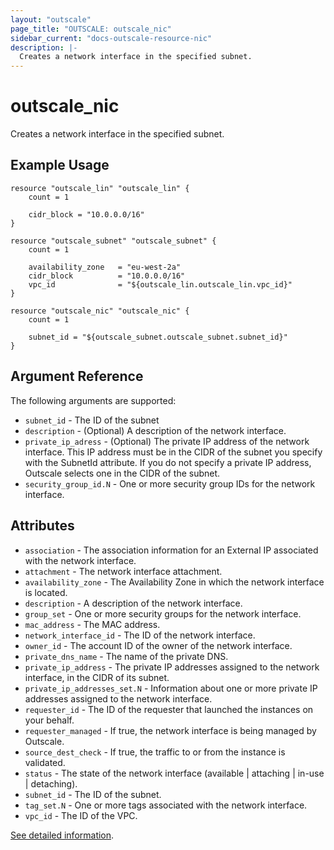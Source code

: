 ```yaml
---
layout: "outscale"
page_title: "OUTSCALE: outscale_nic"
sidebar_current: "docs-outscale-resource-nic"
description: |-
  Creates a network interface in the specified subnet.
---
```


# outscale_nic

Creates a network interface in the specified subnet.

## Example Usage

```hcl
resource "outscale_lin" "outscale_lin" {
    count = 1

    cidr_block = "10.0.0.0/16"
}

resource "outscale_subnet" "outscale_subnet" {
    count = 1

    availability_zone   = "eu-west-2a"
    cidr_block          = "10.0.0.0/16"
    vpc_id              = "${outscale_lin.outscale_lin.vpc_id}"
}

resource "outscale_nic" "outscale_nic" {
    count = 1

    subnet_id = "${outscale_subnet.outscale_subnet.subnet_id}"
}
```

## Argument Reference

The following arguments are supported:

* `subnet_id` - The ID of the subnet
* `description` - (Optional) A description of the network interface.
* `private_ip_adress` - (Optional) The private IP address of the network interface.
    This IP address must be in the CIDR of the subnet you specify with the SubnetId attribute.
    If you do not specify a private IP address, Outscale selects one in the CIDR of the subnet.
* `security_group_id.N` - One or more security group IDs for the network interface.

## Attributes

* `association` - The association information for an External IP associated with the network interface.
* `attachment` - The network interface attachment.
* `availability_zone` - The Availability Zone in which the network interface is located.
* `description` - A description of the network interface.
* `group_set` - One or more security groups for the network interface.
* `mac_address` - The MAC address.
* `network_interface_id` - The ID of the network interface.
* `owner_id` - The account ID of the owner of the network interface.
* `private_dns_name` - The name of the private DNS.
* `private_ip_address` - The private IP addresses assigned to the network interface, in the CIDR of its subnet.
* `private_ip_addresses_set.N` - Information about one or more private IP addresses assigned to the network interface.
* `requester_id` - The ID of the requester that launched the instances on your behalf.
* `requester_managed` - If true, the network interface is being managed by Outscale.
* `source_dest_check` - If true, the traffic to or from the instance is validated.
* `status` - The state of the network interface (available | attaching | in-use | detaching).
* `subnet_id` - The ID of the subnet.
* `tag_set.N` - One or more tags associated with the network interface.
* `vpc_id` - The ID of the VPC.

[See detailed information](http://docs.outscale.com/api_fcu/operations/Action_CreateNetworkInterface_get.html#_api_fcu-action_createnetworkinterface_get).
